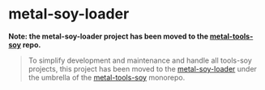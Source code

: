 # metal-soy-loader

**Note: the metal-soy-loader project has been moved to the [metal-tools-soy](https://github.com/metal/metal-tools-soy) repo.**

> To simplify development and maintenance and handle all tools-soy projects, this project has been moved to the [metal-soy-loader](https://github.com/metal/metal-tools-soy/tree/master/packages/metal-soy-loader) under the umbrella of the [metal-tools-soy](https://github.com/metal/metal-tools-soy) monorepo.